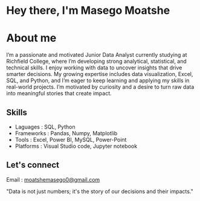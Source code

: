 # Hey there, I'm Masego Moatshe 


# About me
<p>I’m a passionate and motivated Junior Data Analyst currently studying at Richfield College, where I’m developing strong analytical, statistical, and technical skills. I enjoy working with data to uncover insights that drive smarter decisions. My growing expertise includes data visualization, Excel, SQL, and Python, and I’m eager to keep learning and applying my skills in real-world projects. I’m motivated by curiosity and a desire to turn raw data into meaningful stories that create impact.</p>

## Skills
 - Laguages : SQL, Python
 - Frameworks : Pandas, Numpy, Matplotlib 
 - Tools : Excel, Power BI, MySQL, Power-Point
 - Platforms : Visual Studio code, Jupyter notebook

## Let's connect
Email : moatshemasego0@gmail.com

"Data is not just numbers; it's the story of our decisions and their impacts."
